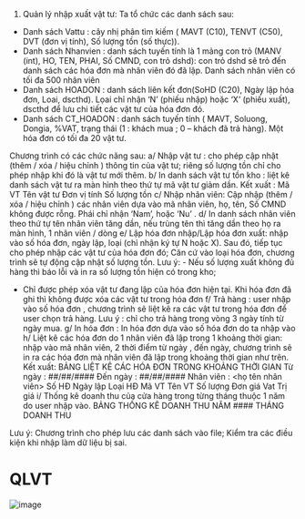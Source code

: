 1.	Quản lý nhập xuất vật tư: Ta tổ chức các danh sách sau:
- Danh sách Vattu : cây nhị phân tìm kiếm ( MAVT (C10), TENVT (C50), DVT (đơn vị tính), Số lượng tồn (số thực)). 
- Danh sách Nhanvien : danh sách tuyến tính là 1 mảng con trỏ    (MANV (int), HO, TEN, PHAI, Số CMND, con trỏ dshd): con trỏ dshd sẽ trỏ đến danh sách các hóa đơn mà nhân viên đó đã lập. Danh sách nhân viên có tối đa 500 nhân viên
- Danh sách HOADON : danh sách liên kết đơn(SoHD (C20), Ngày lập hóa đơn, Loai,  dscthd). Lọai chỉ nhận ‘N’ (phiếu nhập) hoặc ‘X’ (phiếu xuất), dscthd để lưu chi tiết các vật tư của hóa đơn đó.
- Danh sách CT_HOADON : danh sách tuyến tính ( MAVT, Soluong, Dongia, %VAT, trạng thái (1 : khách mua ; 0 – khách đã trả hàng). Một hóa đơn có tối đa 20 vật tư.

Chương trình có các chức năng sau: 
a/ Nhập vật tư : cho phép cập nhật (thêm / xóa / hiệu chỉnh ) thông tin của vật tư; riêng số lượng tồn chỉ cho phép nhập khi đó là vật tư mới thêm.
b/ In danh sách vật tư tồn kho : liệt kê danh sách vật tư ra màn hình theo thứ tự mã vật tư giảm dần.  Kết xuất : Mã VT	Tên vật tư	Đơn vị tính	Số lượng tồn
c/ Nhập nhân viên: Cập nhập (thêm / xóa / hiệu chỉnh ) các nhân viên  dựa vào mã nhân viên, họ, tên, Số CMND không được rỗng. Phái chỉ nhận ‘Nam’, hoặc ‘Nu’ .
d/ In danh sách nhân viên theo thứ tự tên nhân viên tăng dần, nếu trùng tên thì tăng dần theo họ ra màn hình, 1 nhân viên / dòng
e/ Lập hóa đơn nhập/Lập hóa đơn xuất: nhập vào số hóa đơn, ngày lập, loại (chỉ nhận ký tự N hoặc X). Sau đó, tiếp tục cho phép nhập các vật tư của hóa đơn đó; Căn cứ vào loại hóa đơn, chương trình sẽ tự động cập nhật số lượng tồn. 
Lưu ý: - Nếu số lượng xuất không đủ hàng thì báo lỗi và in ra số lượng tồn hiện có trong 			kho;
- Chỉ được phép xóa vật tư đang lập của hóa đơn hiện tại. Khi hóa đơn đã ghi thì không được xóa các vật tư trong hóa đơn
f/ Trả hàng : user nhập vào số hóa đơn , chương trình sẽ liệt kê ra các vật tư trong hóa đơn để user chọn trả hàng. Lưu ý : chỉ cho trả hàng trong vòng 3 ngày tính từ ngày mua.
g/ In hóa đơn : In hóa đơn dựa vào số hóa đơn do ta nhập vào
h/ Liệt kê các hóa đơn do 1 nhân viên đã lập trong 1 khoảng thời gian: nhập vào mã nhân viên, 2 thời điểm từ ngày , đến ngày, chương trình sẽ in ra các hóa đơn mà nhân viên đã lập trong khoảng thời gian như trên. Kết xuất:
		BẢNG LIỆT KÊ CÁC HÓA ĐƠN TRONG KHOẢNG THỜI GIAN
			Từ ngày : ##/##/####   Đến ngày : ##/##/####
			Nhân viên : <họ tên nhân viên>
    Số HĐ	Ngày lập     Loại HĐ	 Mã VT    Tên VT   Số lượng  Đơn giá  Vat	Trị giá 
 i/ Thống kê doanh thu của cửa hàng trong từng tháng thuộc 1 năm do user nhập vào.
BẢNG THỐNG KÊ DOANH THU NĂM ####
 				THÁNG 		DOANH THU

Lưu ý: Chương trình cho phép lưu các danh sách vào file; Kiểm tra các điều kiện khi nhập làm dữ liệu bị sai.

# QLVT
![image](https://user-images.githubusercontent.com/64189668/161422984-85d43ed3-9ecb-4d11-b636-a31909ec15b6.png)
